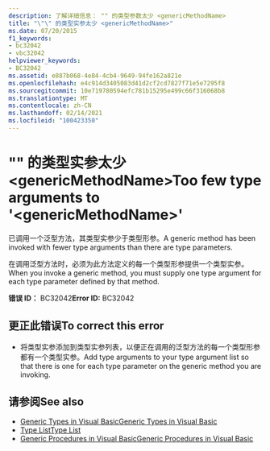 ```yaml
---
description: 了解详细信息： "" 的类型参数太少 <genericMethodName>
title: "\"\" 的类型实参太少 <genericMethodName>"
ms.date: 07/20/2015
f1_keywords:
- bc32042
- vbc32042
helpviewer_keywords:
- BC32042
ms.assetid: e887b068-4e84-4cb4-9649-94fe162a821e
ms.openlocfilehash: e4c914d3405083d41d2cf2cd7827f71e5e7295f8
ms.sourcegitcommit: 10e719780594efc781b15295e499c66f316068b8
ms.translationtype: MT
ms.contentlocale: zh-CN
ms.lasthandoff: 02/14/2021
ms.locfileid: "100423350"
---
```

# <a name="too-few-type-arguments-to-genericmethodname"></a><span data-ttu-id="f6115-103">"" 的类型实参太少 \<genericMethodName></span><span class="sxs-lookup"><span data-stu-id="f6115-103">Too few type arguments to '\<genericMethodName>'</span></span>

<span data-ttu-id="f6115-104">已调用一个泛型方法，其类型实参少于类型形参。</span><span class="sxs-lookup"><span data-stu-id="f6115-104">A generic method has been invoked with fewer type arguments than there are type parameters.</span></span>  
  
 <span data-ttu-id="f6115-105">在调用泛型方法时，必须为此方法定义的每一个类型形参提供一个类型实参。</span><span class="sxs-lookup"><span data-stu-id="f6115-105">When you invoke a generic method, you must supply one type argument for each type parameter defined by that method.</span></span>  
  
 <span data-ttu-id="f6115-106">**错误 ID：** BC32042</span><span class="sxs-lookup"><span data-stu-id="f6115-106">**Error ID:** BC32042</span></span>  
  
## <a name="to-correct-this-error"></a><span data-ttu-id="f6115-107">更正此错误</span><span class="sxs-lookup"><span data-stu-id="f6115-107">To correct this error</span></span>  
  
- <span data-ttu-id="f6115-108">将类型实参添加到类型实参列表，以便正在调用的泛型方法的每一个类型形参都有一个类型实参。</span><span class="sxs-lookup"><span data-stu-id="f6115-108">Add type arguments to your type argument list so that there is one for each type parameter on the generic method you are invoking.</span></span>  
  
## <a name="see-also"></a><span data-ttu-id="f6115-109">请参阅</span><span class="sxs-lookup"><span data-stu-id="f6115-109">See also</span></span>

- [<span data-ttu-id="f6115-110">Generic Types in Visual Basic</span><span class="sxs-lookup"><span data-stu-id="f6115-110">Generic Types in Visual Basic</span></span>](../programming-guide/language-features/data-types/generic-types.md)
- [<span data-ttu-id="f6115-111">Type List</span><span class="sxs-lookup"><span data-stu-id="f6115-111">Type List</span></span>](../language-reference/statements/type-list.md)
- [<span data-ttu-id="f6115-112">Generic Procedures in Visual Basic</span><span class="sxs-lookup"><span data-stu-id="f6115-112">Generic Procedures in Visual Basic</span></span>](../programming-guide/language-features/data-types/generic-procedures.md)

